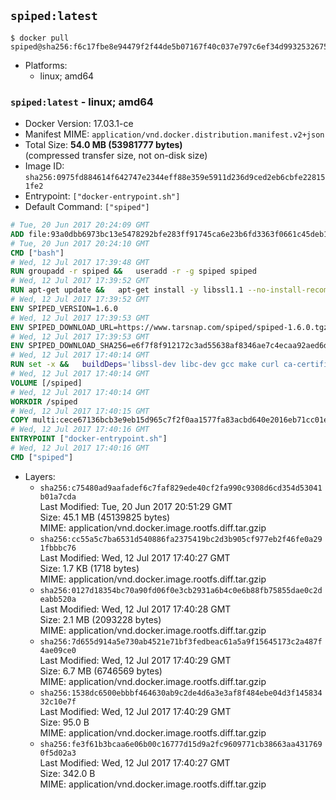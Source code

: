 ## `spiped:latest`

```console
$ docker pull spiped@sha256:f6c17fbe8e94479f2f44de5b07167f40c037e797c6ef34d99325326759cdbc4c
```

-	Platforms:
	-	linux; amd64

### `spiped:latest` - linux; amd64

-	Docker Version: 17.03.1-ce
-	Manifest MIME: `application/vnd.docker.distribution.manifest.v2+json`
-	Total Size: **54.0 MB (53981777 bytes)**  
	(compressed transfer size, not on-disk size)
-	Image ID: `sha256:0975fd884614f642747e2344eff88e359e5911d236d9ced2eb6cbfe228151fe2`
-	Entrypoint: `["docker-entrypoint.sh"]`
-	Default Command: `["spiped"]`

```dockerfile
# Tue, 20 Jun 2017 20:24:09 GMT
ADD file:93a0dbb6973bc13e5478292bfe283ff91745ca6e23b6fd3363f0661c45deb1ec in / 
# Tue, 20 Jun 2017 20:24:10 GMT
CMD ["bash"]
# Wed, 12 Jul 2017 17:39:48 GMT
RUN groupadd -r spiped &&	useradd -r -g spiped spiped
# Wed, 12 Jul 2017 17:39:52 GMT
RUN apt-get update &&	apt-get install -y libssl1.1 --no-install-recommends &&	rm -rf /var/lib/apt/lists/*
# Wed, 12 Jul 2017 17:39:52 GMT
ENV SPIPED_VERSION=1.6.0
# Wed, 12 Jul 2017 17:39:53 GMT
ENV SPIPED_DOWNLOAD_URL=https://www.tarsnap.com/spiped/spiped-1.6.0.tgz
# Wed, 12 Jul 2017 17:39:53 GMT
ENV SPIPED_DOWNLOAD_SHA256=e6f7f8f912172c3ad55638af8346ae7c4ecaa92aed6d3fb60f2bda4359cba1e4
# Wed, 12 Jul 2017 17:40:14 GMT
RUN set -x &&	buildDeps='libssl-dev libc-dev gcc make curl ca-certificates' &&	apt-get update && apt-get install -y $buildDeps --no-install-recommends &&	rm -rf /var/lib/apt/lists/* &&	curl -fsSL "$SPIPED_DOWNLOAD_URL" -o spiped.tar.gz &&	echo "$SPIPED_DOWNLOAD_SHA256 spiped.tar.gz" |sha256sum -c - &&	mkdir -p /usr/local/src/spiped &&	tar xzf "spiped.tar.gz" -C /usr/local/src/spiped --strip-components=1 &&	rm "spiped.tar.gz" &&	make -C /usr/local/src/spiped &&	make -C /usr/local/src/spiped install &&	rm -rf /usr/local/src/spiped &&	apt-get purge -y --auto-remove $buildDeps
# Wed, 12 Jul 2017 17:40:14 GMT
VOLUME [/spiped]
# Wed, 12 Jul 2017 17:40:14 GMT
WORKDIR /spiped
# Wed, 12 Jul 2017 17:40:15 GMT
COPY multi:cece67136bcb3e9eb15d965c7f2f0aa1577fa83acbd640e2016eb71cc01e0cfa in /usr/local/bin/ 
# Wed, 12 Jul 2017 17:40:16 GMT
ENTRYPOINT ["docker-entrypoint.sh"]
# Wed, 12 Jul 2017 17:40:16 GMT
CMD ["spiped"]
```

-	Layers:
	-	`sha256:c75480ad9aafadef6c7faf829ede40cf2fa990c9308d6cd354d53041b01a7cda`  
		Last Modified: Tue, 20 Jun 2017 20:51:29 GMT  
		Size: 45.1 MB (45139825 bytes)  
		MIME: application/vnd.docker.image.rootfs.diff.tar.gzip
	-	`sha256:cc55a5c7ba6531d540886fa2375419bc2d3b905cf977eb2f46fe0a291fbbbc76`  
		Last Modified: Wed, 12 Jul 2017 17:40:27 GMT  
		Size: 1.7 KB (1718 bytes)  
		MIME: application/vnd.docker.image.rootfs.diff.tar.gzip
	-	`sha256:0127d18354bc70a90fd06f0e3cb2931a6b4c0e6b88fb75855dae0c2deabb520a`  
		Last Modified: Wed, 12 Jul 2017 17:40:28 GMT  
		Size: 2.1 MB (2093228 bytes)  
		MIME: application/vnd.docker.image.rootfs.diff.tar.gzip
	-	`sha256:7d655d914a5e730ab4521e71bf3fedbeac61a5a9f15645173c2a487f4ae09ce0`  
		Last Modified: Wed, 12 Jul 2017 17:40:29 GMT  
		Size: 6.7 MB (6746569 bytes)  
		MIME: application/vnd.docker.image.rootfs.diff.tar.gzip
	-	`sha256:1538dc6500ebbbf464630ab9c2de4d6a3e3af8f484ebe04d3f14583432c10e7f`  
		Last Modified: Wed, 12 Jul 2017 17:40:29 GMT  
		Size: 95.0 B  
		MIME: application/vnd.docker.image.rootfs.diff.tar.gzip
	-	`sha256:fe3f61b3bcaa6e06b00c16777d15d9a2fc9609771cb38663aa4317690f5d02a3`  
		Last Modified: Wed, 12 Jul 2017 17:40:27 GMT  
		Size: 342.0 B  
		MIME: application/vnd.docker.image.rootfs.diff.tar.gzip
